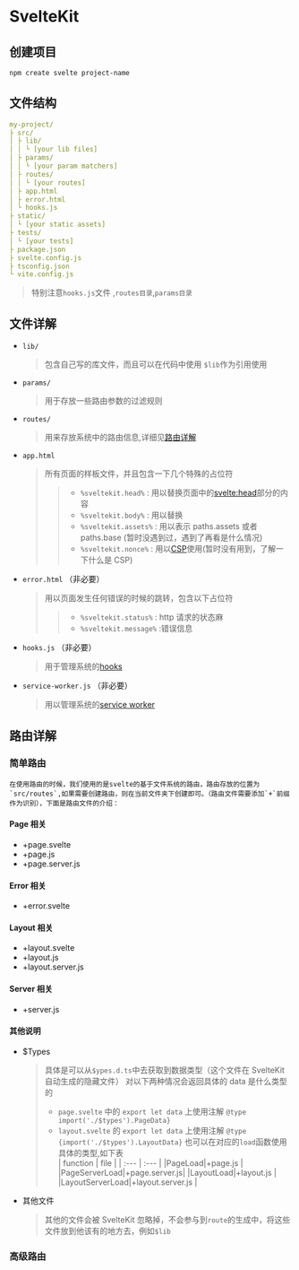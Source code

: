 # SvelteKit

## 创建项目

```bash
npm create svelte project-name
```

## 文件结构

```yaml
my-project/
├ src/
│ ├ lib/
│ │ └ [your lib files]
│ ├ params/
│ │ └ [your param matchers]
│ ├ routes/
│ │ └ [your routes]
│ ├ app.html
│ ├ error.html
│ └ hooks.js
├ static/
│ └ [your static assets]
├ tests/
│ └ [your tests]
├ package.json
├ svelte.config.js
├ tsconfig.json
└ vite.config.js
```

> 特别注意`hooks.js`文件 ,`routes目录`,`params目录`

## 文件详解

- `lib/`
  > 包含自己写的库文件，而且可以在代码中使用 `$lib`作为引用使用
- `params/`
  > 用于存放一些路由参数的过滤规则
- `routes/`
  > 用来存放系统中的路由信息,详细见[路由详解](#route)
- `app.html`
  > 所有页面的样板文件，并且包含一下几个特殊的占位符
  >
  > > - `%sveltekit.head%` : 用以替换页面中的<svelte:head>部分的内容
  > > - `%sveltekit.body%` : 用以替换
  > > - `%sveltekit.assets%` : 用以表示 paths.assets 或者 paths.base (暂时没遇到过，遇到了再看是什么情况)
  > > - `%sveltekit.nonce%` : 用以[CSP](/appendix/CSP)使用(暂时没有用到，了解一下什么是 CSP)
- `error.html` （非必要）
  > 用以页面发生任何错误的时候的跳转，包含以下占位符
  >
  > > - `%sveltekit.status%` : http 请求的状态麻
  > > - `%sveltekit.message%` :错误信息
- `hooks.js` （非必要）
  > 用于管理系统的[hooks](./hoocks)
- `service-worker.js` （非必要）
  > 用以管理系统的[service worker](./serviceWorker)

## <span id="route"> 路由详解 </span>

### 简单路由

    在使用路由的时候，我们使用的是svelte的基于文件系统的路由，路由存放的位置为`src/routes`,如果需要创建路由，则在当前文件夹下创建即可。（路由文件需要添加`+`前缀作为识别），下面是路由文件的介绍：

#### Page 相关

- +page.svelte
- +page.js
- +page.server.js

#### Error 相关

- +error.svelte

#### Layout 相关

- +layout.svelte
- +layout.js
- +layout.server.js

#### Server 相关

- +server.js

#### 其他说明

- $Types
  > 具体是可以从`$ypes.d.ts`中去获取到数据类型（这个文件在 SvelteKit 自动生成的隐藏文件）
  > 对以下两种情况会返回具体的 data 是什么类型的
  >
  > - `page.svelte` 中的 `export let data` 上使用注解 `@type import('./$types').PageData}`
  > - `layout.svelte` 的 `export let data` 上使用注解 `@type {import('./$types').LayoutData}`
  >   也可以在对应的`load`函数使用具体的类型,如下表  
  >   | function | file |
  >   | :--- | :--- |
  >   |PageLoad|+page.js |
  >   |PageServerLoad|+page.server.js|
  >   |LayoutLoad|+layout.js |
  >   |LayoutServerLoad|+layout.server.js |
- 其他文件
  > 其他的文件会被 SvelteKit 忽略掉，不会参与到`route`的生成中，将这些文件放到他该有的地方去，例如`$lib`

### 高级路由
